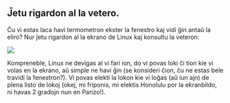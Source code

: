 <?php require("../../entete.php");?> <?php require("../../base.php");?> <?php require("../../fonctions.php");?>

<div id="corps">

<h2>Ĵetu rigardon al la vetero.</h2>

<p>Ĉu vi estas laca havi termometron ekster la fenestro kaj vidi ĝin antaŭ la eliro? Nur ĵetu rigardon al la ekrano de Linux kaj konsultu la veteron:</p>

<img src="Images/weather.png" />

<p>Kompreneble, Linux ne devigas al vi fari ion, do vi povas loki ĉi tion kie vi volas en la ekrano, aŭ simple ne havi ĝin (se konsideri ĉion, ĉu ne estas bele travidi la fenestron?). Vi povas elekti la lokon kie vi loĝas (aŭ iun ajn) de plena listo de lokoj (okej, mi friponis, mi elektis Honolulu por la ekranbildo, ni havas 2 gradojn nun en Parizo!).</p>

</div>
</body>
</html>
